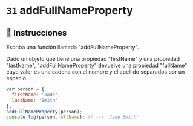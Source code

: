 # `31` addFullNameProperty

## 📝 Instrucciones

Escriba una función llamada "addFullNameProperty".

Dado un objeto que tiene una propiedad "firstName" y una propiedad "lastName", "addFullNameProperty" devuelve una propiedad "fullName" cuyo valor es una cadena con el nombre y el apellido separados por un espacio.

```Javascript
var person = {
  firstName: 'Jade',
  lastName: 'Smith'
};
addFullNameProperty(person);
console.log(person.fullName); // --> 'Jade Smith'
```